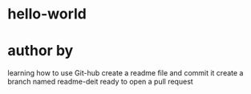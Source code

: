 # hello-world
# author by 
learning how to use Git-hub
create a readme file and commit it
create a branch named readme-deit
ready to open a pull request
